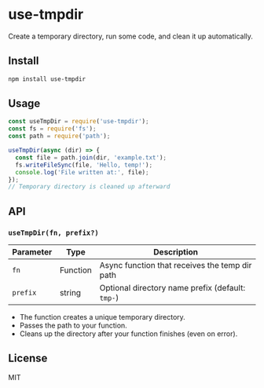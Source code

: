 # use-tmpdir

Create a temporary directory, run some code, and clean it up automatically.

## Install

```bash
npm install use-tmpdir
```

## Usage

```js
const useTmpDir = require('use-tmpdir');
const fs = require('fs');
const path = require('path');

useTmpDir(async (dir) => {
  const file = path.join(dir, 'example.txt');
  fs.writeFileSync(file, 'Hello, temp!');
  console.log('File written at:', file);
});
// Temporary directory is cleaned up afterward
```

## API

### `useTmpDir(fn, prefix?)`

| Parameter | Type     | Description                                      |
|-----------|----------|--------------------------------------------------|
| `fn`      | Function | Async function that receives the temp dir path   |
| `prefix`  | string   | Optional directory name prefix (default: `tmp-`) |

- The function creates a unique temporary directory.
- Passes the path to your function.
- Cleans up the directory after your function finishes (even on error).

## License

MIT
